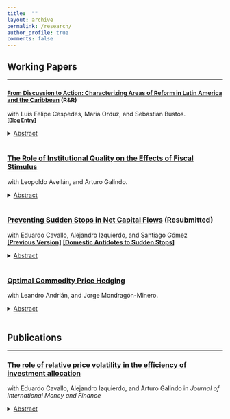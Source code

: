 ```yaml
---
title:  ""
layout: archive
permalink: /research/
author_profile: true
comments: false
---
```


## Working Papers  <!-- New line here... -->
***

### <sub>[From Discussion to Action: Characterizing Areas of Reform in Latin America and the Caribbean](https://publications.iadb.org/en/discussion-action-characterizing-areas-reform-latin-america-and-caribbean) (R&R) </sub>
with Luis Felipe Cespedes, Maria Orduz, and Sebastian Bustos. <br>
<sub>[<b>[Blog Entry]</b>](https://s2.bl-1.com/h/i/dwWPkB94/PcTFGyB?url=https://blogs.iadb.org/efectividad-desarrollo/en/structural-reforms-new-recipes-for-evolving-needs/)</sub>

<details>
    <summary><u>Abstract</u></summary><p> 
  Structural reforms modify the institutional and regulatory framework to foster economic growth and improve welfare. While initially linked to economic liberalization, the concept has expanded to encompass a more 
 comprehensive array of sector-specific interventions. However, the increased level of detail in these reforms presents significant challenges in accurately identifying the specific type of reform implemented by each country. In this study, we employ a comprehensive analysis of the policy discussions in Article IV Staff Reports of the International Monetary Fund to shed light on the dynamic nature of reforms and unveil regional disparities in reform priorities. The findings demonstrate a notable shift in Latin American and the Caribbean countries, where there is a growing emphasis on reforms that prioritize transparency, enhance institutional quality, advance education and healthcare systems, and strengthen safety nets.
</p>
</details> <br> 

### [The Role of Institutional Quality on the Effects of Fiscal Stimulus](https://publications.iadb.org/en/the-role-of-institutional-quality-on-the-effects-of-fiscal-stimulus) 
with Leopoldo Avellán, and Arturo Galindo.

<details>
    <summary><u>Abstract</u></summary><p> 
  This paper provides evidence on the effect of fiscal stimulus on economic activity for countries with different degrees of institutional quality. For a panel of 113 countries during the period 1988-2017, we find evidence that an increment of 1% in government consumption yields a sizable, persistent and stable increase in economic activity of 0.9% in countries with higher institutional quality.
</p>
</details> <br>  

### [Preventing Sudden Stops in Net Capital Flows](/files/New_Prevented_fv.pdf) (Resubmitted)
with Eduardo Cavallo, Alejandro Izquierdo, and Santiago Gómez  <br>
  [<b>[Previous Version]</b>](https://publications.iadb.org/en/preventing-sudden-stops-in-net-capital-flows) [<b>[Domestic Antidotes to Sudden Stops]</b>](https://publications.iadb.org/en/domestic-antidotes-sudden-stops)
<details>
    <summary><u>Abstract</u></summary><p> 
  Sudden stops in net capital flows can be prevented if domestic investors either repatriate foreign-held assets or roll over their local asset holdings when foreign investors stop lending or sell off their local asset holdings. This paper presents evidence showing that domestic factors such as low levels of liability dollarization, the consistency of the monetary and exchange rate regimes, low inflation, higher growth, and a solid institutional background, explain why some countries are more successful in eliciting the behaviors that increase the probability of preventing a sudden stop following a tightening of the external borrowing constraint. Prevention is key to offsetting an external credit crunch originating in factors that are usually outside the control of borrowing countries, which can turn into costly sudden stops in net capital flows in the affected economies.
</p>
</details> <br>  

### [Optimal Commodity Price Hedging](https://publications.iadb.org/en/optimal-commodity-price-hedging) 
with Leandro Andrián, and Jorge Mondragón-Minero.

<details>
    <summary><u>Abstract</u></summary><p> 
 The dependence of many countries in the region on oil exports makes them vulnerable to oil price volatility. In particular, the sharp declines observed between 2014 and 2016 show how public finances weakened with significant debt increases in these countries. A strategy to mitigate the effect of sharp falls in oil prices would allow oil exporting countries to suffer a smaller impact on their public finances. This paper shows that using put options to insure against oil price hikes lowers public debt and fiscal deficits.
</p>
</details> <br>



## Publications <!-- New line here... -->

---

### [The role of relative price volatility in the efficiency of investment allocation](https://www.sciencedirect.com/science/article/abs/pii/S0261560612001763)
with Eduardo Cavallo, Alejandro Izquierdo, and Arturo Galindo in <i>Journal of International Money and Finance</i> <br>
<details>
    <summary><u>Abstract</u></summary><p> 
 This paper estimates the impact of relative price volatility on sector-level investment allocation using a panel of 65 countries with data for 26 manufacturing industries over the period 1985–2003. Results indicate that volatility distorts efficient investment allocation in that investment is not necessarily devoted to relatively more productive sectors, especially in emerging market economies that are highly exposed and may lack the necessary institutions to deal with it successfully. This is evidence in support of theories suggesting that relative price volatility provides incentives for entrepreneurs to adopt more “malleable” but less productive production technologies, enabling them to accommodate more easily abrupt and frequent changes in relative prices, but at the cost of using less productive technologies.
</p>
</details> <br>  
